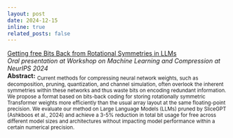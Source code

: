 ```yaml
---
layout: post
date: 2024-12-15
inline: true
related_posts: false
---
```


[Getting free Bits Back from Rotational Symmetries in LLMs](https://jiajunhe98.github.io/assets/pdf/bits-back-llm_slides.pdf)\
*Oral presentation at Workshop on Machine Learning and Compression at NeurIPS 2024*\
**Abstract:** <sub>Current methods for compressing neural network weights, such as decomposition, pruning, quantization, and channel simulation, often overlook the inherent symmetries within these networks and thus waste bits on encoding redundant information. We propose a format based on bits-back coding for storing rotationally symmetric Transformer weights more efficiently than the usual array layout at the same floating-point precision. We evaluate our method on Large Language Models (LLMs) pruned by SliceGPT (Ashkboos et al., 2024) and achieve a 3-5% reduction in total bit usage for free across different model sizes and architectures without impacting model performance within a certain numerical precision.</sub>